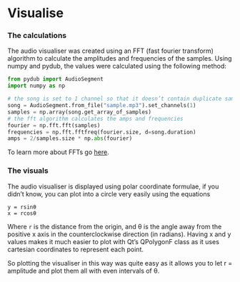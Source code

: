 # Visualise

### The calculations

The audio visualiser was created using an FFT (fast fourier transform) algorithm to calculate the amplitudes and frequencies of the samples. Using numpy and pydub, the values were calculated using the following method:

```python
from pydub import AudioSegment
import numpy as np

# the song is set to 1 channel so that it doesn’t contain duplicate samples
song = AudioSegment.from_file("sample.mp3").set_channels(1)
samples = np.array(song.get_array_of_samples)
# the fft algorithm calculates the amps and frequencies
fourier = np.fft.fft(samples)
frequencies = np.fft.fftfreq(fourier.size, d=song.duration)
amps = 2/samples.size * np.abs(fourier)
```

To learn more about FFTs go [here](https://www.nti-audio.com/en/support/know-how/fast-fourier-transform-fft).

### The visuals

The audio visualiser is displayed using polar coordinate formulae, if you didn’t know, you can plot into a circle very easily using the equations

```
y = rsinθ
x = rcosθ
```

Where `r` is the distance from the origin, and θ is the angle away from the positive x axis in the counterclockwise direction (in radians). Having x and y values makes it much easier to plot with Qt’s QPolygonF class as it uses cartesian coordinates to represent each point.

So plotting the visualiser in this way was quite easy as it allows you to let r = amplitude and plot them all with even intervals of θ.
